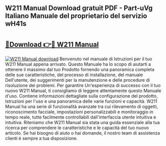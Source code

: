 ## W211 Manual Download gratuit PDF - Part-uVg Italiano Manuale del proprietario del servizio wH41s

# <h2><a href="http://dfgyet.blite.top/?on=W211+Manual">🔗Download 👉🔴 W211 Manual</a></h2>

[![W211 Manual download](https://i.imgur.com/lujVjoI.png)](http://dfgyet.blite.top/?on=W211+Manual)
Benvenuto nel manuale di Istruzioni per il tuo W211 Manual appena arrivato. Questo Manuale ha lo scopo di aiutarti a ottenere il massimo dal tuo Prodotto fornendo una panoramica completa delle sue caratteristiche, del processo di installazione, del manuale Dell'utente, dei suggerimenti per la manutenzione e delle procedure di risoluzione dei problemi. Per garantire Un'esperienza di successo con il tuo nuovo W211 Manual, ti consigliamo di leggere attentamente questo Manuale d'uso. Contiene informazioni dettagliate sulla configurazione del prodotto, Istruzioni per l'uso e una panoramica delle varie funzioni e capacità. W211 Manual ha una serie di funzionalità avanzate tra cui rilevamento di oggetti, riconoscimento facciale, impostazioni personalizzabili e monitoraggio in tempo reale, tutte facilmente controllabili dall'interfaccia utente intuitiva e intuitiva. Riteniamo che W211 Manual sia stata una guida essenziale alla tua ricerca per comprendere le caratteristiche e le capacità del tuo nuovo articolo. Se hai bisogno di aiuto o hai domande, il nostro team di assistenza clienti è sempre a tua disposizione.
